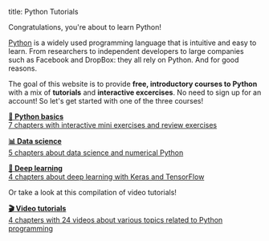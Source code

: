 title: Python Tutorials

Congratulations, you're about to learn Python!

[Python](http://www.python.org/) is a widely used programming language that is intuitive and easy to learn. From researchers to independent developers to large companies such as Facebook and DropBox: they all rely on Python. And for good reasons.

The goal of this website is to provide __free, introductory courses to Python__ with a mix of __tutorials__ and __interactive excercises__. No need to sign up for an account! So let's get started with one of the three courses!

<div width=50%>
<p><a class='btn btn-success btn-large btn-block' href='%url:get-started%'>
<b>&#128035; Python basics</b><br />
7 chapters with interactive mini exercises and review exercises
</a></p>
<p><a class='btn btn-info btn-large btn-block' href='%url:numpy%'>
<b>&#128202; Data science</b><br />
5 chapters about data science and numerical Python
</a>
</p>
<p><a class='btn btn-primary btn-large btn-block' href='%url:deep-learning/introduction%'>
<b>&#128025; Deep learning</b><br />
4 chapters about deep learning with Keras and TensorFlow
</a>
</p>
</div>

Or take a look at this compilation of video tutorials!

<div width=50%>
<p><a class='btn btn-success btn-large btn-block' href='%url:video/object-oriented-programming%'>
<b>&#127916; Video tutorials</b><br />
4 chapters with 24 videos about various topics related to Python programming
</a>
</p>
</div>

